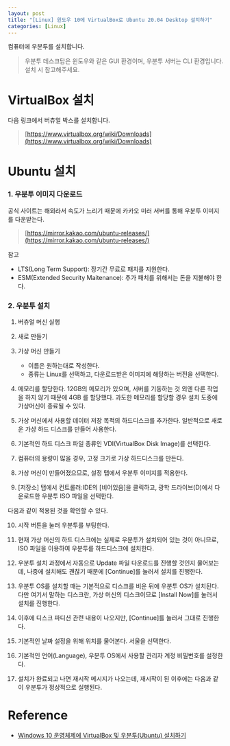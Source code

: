 ```yaml
---
layout: post
title: "[Linux] 윈도우 10에 VirtualBox로 Ubuntu 20.04 Desktop 설치하기"
categories: [Linux]
---
```


컴퓨터에 우분투를 설치합니다.

> 우분투 데스크탑은 윈도우와 같은 GUI 환경이며, 우분투 서버는 CLI 환경입니다.
설치 시 참고해주세요.

# VirtualBox 설치

다음 링크에서 버츄얼 박스를 설치합니다.

> [https://www.virtualbox.org/wiki/Downloads](https://www.virtualbox.org/wiki/Downloads)

# Ubuntu 설치

### 1. 우분투 이미지 다운로드

공식 사이트는 해외라서 속도가 느리기 때문에 카카오 미러 서버를 통해 우분투 이미지를 다운받는다.

> [https://mirror.kakao.com/ubuntu-releases/](https://mirror.kakao.com/ubuntu-releases/)

참고

- LTS(Long Term Support): 장기간 무료로 패치를 지원한다.
- ESM(Extended Security Maitenance): 추가 패치를 위해서는 돈을 지불해야 한다.

### 2. 우분투 설치

1. 버츄얼 머신 실행
2. 새로 만들기
3. 가상 머신 만들기
    - 이름은 원하는대로 작성한다.
    - 종류는 Linux를 선택하고, 다운로드받은 이미지에 해당하는 버전을 선택한다.

4. 메모리를 할당한다. 12GB의 메모리가 있으며, 서버를 기동하는 것 외엔 다른 작업을 하지 않기 때문에 4GB 를 할당했다. 과도한 메모리를 할당할 경우 설치 도중에 가상머신이 종료될 수 있다.
5. 가상 머신에서 사용할 데이터 저장 목적의 하드디스크를 추가한다. 일반적으로 새로운 가상 하드 디스크를 만들어 사용한다.

6. 기본적인 하드 디스크 파일 종류인 VDI(VirtualBox Disk Image)를 선택한다. 
7. 컴퓨터의 용량이 많을 경우, 고정 크기로 가상 하드디스크를 만든다.
8. 가상 머신이 만들어졌으므로, 설정 탭에서 우분투 이미지를 적용한다.
9. [저장소] 탭에서 컨트롤러:IDE의 [비어있음]을 클릭하고, 광학 드라이브(D)에서 다운로드한 우분투 ISO 파일을 선택한다.

다음과 같이 적용된 것을 확인할 수 있다.

10. 시작 버튼을 눌러 우분투를 부팅한다.

11. 현재 가상 머신의 하드 디스크에는 실제로 우분투가 설치되어 있는 것이 아니므로, ISO 파일을 이용하여 우분투를 하드디스크에 설치한다.

12. 우분투 설치 과정에서 자동으로 Update 파일 다운로드를 진행할 것인지 물어보는데, 나중에 설치해도 괜찮기 때문에 [Continue]를 눌러서 설치를 진행한다.

13. 우분투 OS를 설치할 때는 기본적으로 디스크를 비운 뒤에 우분투 OS가 설치된다. 다만 여기서 말하는 디스크란, 가상 머신의 디스크이므로 [Install Now]를 눌러서 설치를 진행한다.

14. 이후에 디스크 파디션 관련 내용이 나오지만, [Continue]를 눌러서 그대로 진행한다.

15. 기본적인 날짜 설정을 위해 위치를 물어본다. 서울을 선택한다.

16. 기본적인 언어(Language), 우분투 OS에서 사용할 관리자 계정 비밀번호를 설정한다.
17. 설치가 완료되고 나면 재시작 메시지가 나오는데, 재시작이 된 이후에는 다음과 같이 우분투가 정상적으로 실행된다.

# Reference

- [Windows 10 운영체제에 VirtualBox 및 우분투(Ubuntu) 설치하기](https://ndb796.tistory.com/370)
